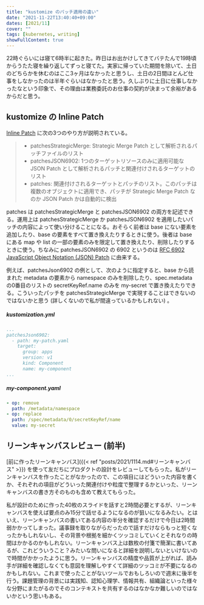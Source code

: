 ```yaml
---
title: "kustomize のパッチ適用の違い"
date: "2021-11-22T13:40:40+09:00"
dates: [2021/11]
cover: ""
tags: [kubernetes, writing]
showFullContent: true
---
```


22時ぐらいには寝て6時半に起きた。昨日はお出かけしてきてバテたんで19時頃からうたた寝を繰り返してずっと寝てた。実家に帰っていた期間を除いて、土日のどちらかを休むのはここ3ヶ月はなかったと思うし、土日の2日間ほとんど仕事をしなかったのは半年ぐらいはなかったと思う。久しぶりに土日に仕事しなかったなという印象で、その理由は業務委託のお仕事の契約が決まって余裕があるからだと思う。

## kustomize の Inline Patch

[Inline Patch](https://kubectl.docs.kubernetes.io/guides/example/inline_patch/) に次の3つのやり方が説明されている。

> * patchesStrategicMerge: Strategic Merge Patch として解析されるパッチファイルのリスト
> * patchesJSON6902: 1つのターゲットリソースのみに適用可能な JSON Patch として解析されるパッチと関連付けされるターゲットのリスト
> * patches: 関連付けされるターゲットとパッチのリスト。このパッチは複数のオブジェクトに適用でき、パッチが Strategic Merge Patch なのか JSON Patch かは自動的に検出

patches は patchesStrategicMerge と patchesJSON6902 の両方を記述できる。運用上は patchesStrategicMerge か patchesJSON6902 を適用したいパッチの内容によって使い分けることになる。おそらく前者は base にない要素を追加したり、base の要素をすべて置き換えたりするときに使う。後者は base にある map や list の一部の要素のみを限定して置き換えたり、削除したりするときに使う。ちなみに patchesJSON6902 の 6902 というのは [RFC 6902 JavaScript Object Notation (JSON) Patch](https://datatracker.ietf.org/doc/html/rfc6902) に由来する。

例えば、patchesJson6902 の例として、次のように指定すると、base から読まれた metadata の要素から namespace のみを削除したり、spec.metadata の0番目のリストの secretKeyRef.name のみを my-secret で置き換えたりできる。こういったパッチを patchesStrategicMerge で実現することはできないのではないかと思う (詳しくないので私が間違っているかもしれない) 。

##### kustomization.yml

```yaml
...
patchesJson6902:
  - path: my-patch.yaml
    target:
      group: apps
      version: v1
      kind: Component
      name: my-component
...
```

##### my-component.yaml

```yaml
- op: remove
  path: /metadata/namespace
- op: replace
  path: /spec/metadata/0/secretKeyRef/name
  value: my-secret
```

## リーンキャンバスレビュー (前半)

[前に作ったリーンキャンバス]({{< ref "posts/2021/1114.md#リーンキャンバス" >}}) を使って友だちにプロダクトの設計をレビューしてもらった。私がリーンキャンバスを作ったことがなかったので、この項目にはどういった内容を書くか、それぞれの項目がどういった関連付けや粒度で整理するかといった、リーンキャンバスの書き方そのものも含めて教えてもらった。

私が設計のために作った40枚のスライドを話すと2時間必要とするが、リーンキャンバスを使えば要点のみ15分で話せるようになるのが狙いになるみたい。とはいえ、リーンキャンバスの書いてある内容の半分を確認するだけで今日は2時間弱かかってしまった。議事録を取りながらだったので話すだけならもっと短くなったかもしれないし、その背景や根拠を細かくツッコミしていくとそれなりの時間はかかるのかもしれない。リーンキャンバス上は数枚の付箋で簡潔に書いてあるが、これどういうこと？みたいな問いになると詳細を説明しないといけないので時間がかかったように思う。リーンキャンバスの精度や品質が上がれば、読み手が詳細を確認しなくても意図を理解しやすくて詳細のツッコミが不要になるのかもしれない。これまで使ったことがないツールでおもしろいので週末に後半を行う。課題管理の背景には実践知、認知心理学、情報共有、組織論といった様々な分野にまたがるのでそのコンテキストを共有するのはなかなか難しいのではないかという思いもある。
